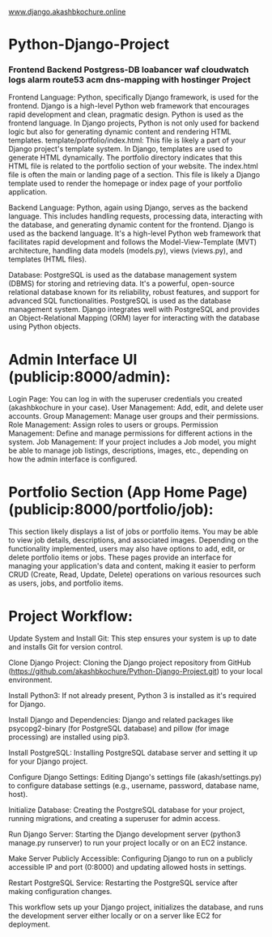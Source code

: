 www.django.akashbkochure.online


# Python-Django-Project #

### Frontend Backend Postgress-DB loabancer waf cloudwatch logs alarm route53 acm dns-mapping with hostinger Project ###

Frontend Language: 
Python, specifically Django framework, is used for the frontend. Django is a high-level Python web framework that encourages rapid development and clean, pragmatic design. Python is used as the frontend language. In Django projects, Python is not only used for backend logic but also for generating dynamic content and rendering HTML templates. template/portfolio/index.html: This file is likely a part of your Django project's template system. In Django, templates are used to generate HTML dynamically. The portfolio directory indicates that this HTML file is related to the portfolio section of your website. The index.html file is often the main or landing page of a section. This file is likely a Django template used to render the homepage or index page of your portfolio application.

Backend Language: 
Python, again using Django, serves as the backend language. This includes handling requests, processing data, interacting with the database, and generating dynamic content for the frontend. Django is used as the backend language. It's a high-level Python web framework that facilitates rapid development and follows the Model-View-Template (MVT) architecture, handling data models (models.py), views (views.py), and templates (HTML files).

Database: 
PostgreSQL is used as the database management system (DBMS) for storing and retrieving data. It's a powerful, open-source relational database known for its reliability, robust features, and support for advanced SQL functionalities. PostgreSQL is used as the database management system. Django integrates well with PostgreSQL and provides an Object-Relational Mapping (ORM) layer for interacting with the database using Python objects.


# Admin Interface UI (publicip:8000/admin):

Login Page: You can log in with the superuser credentials you created (akashbkochure in your case).
User Management: Add, edit, and delete user accounts.
Group Management: Manage user groups and their permissions.
Role Management: Assign roles to users or groups.
Permission Management: Define and manage permissions for different actions in the system.
Job Management: If your project includes a Job model, you might be able to manage job listings, descriptions, images, etc., depending on how the admin interface is configured.

# Portfolio Section (App Home Page) (publicip:8000/portfolio/job):

This section likely displays a list of jobs or portfolio items.
You may be able to view job details, descriptions, and associated images.
Depending on the functionality implemented, users may also have options to add, edit, or delete portfolio items or jobs.
These pages provide an interface for managing your application's data and content, making it easier to perform CRUD (Create, Read, Update, Delete) operations on various resources such as users, jobs, and portfolio items.

# Project Workflow:

Update System and Install Git: This step ensures your system is up to date and installs Git for version control.

Clone Django Project: Cloning the Django project repository from GitHub (https://github.com/akashbkochure/Python-Django-Project.git) to your local environment.

Install Python3: If not already present, Python 3 is installed as it's required for Django.

Install Django and Dependencies: Django and related packages like psycopg2-binary (for PostgreSQL database) and pillow (for image processing) are installed using pip3.

Install PostgreSQL: Installing PostgreSQL database server and setting it up for your Django project.

Configure Django Settings: Editing Django's settings file (akash/settings.py) to configure database settings (e.g., username, password, database name, host).

Initialize Database: Creating the PostgreSQL database for your project, running migrations, and creating a superuser for admin access.

Run Django Server: Starting the Django development server (python3 manage.py runserver) to run your project locally or on an EC2 instance.

Make Server Publicly Accessible: Configuring Django to run on a publicly accessible IP and port (0:8000) and updating allowed hosts in settings.

Restart PostgreSQL Service: Restarting the PostgreSQL service after making configuration changes.

This workflow sets up your Django project, initializes the database, and runs the development server either locally or on a server like EC2 for deployment.

